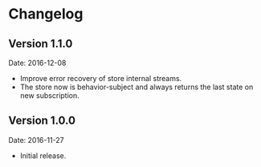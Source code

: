 # Changelog #

## Version 1.1.0 ##

Date: 2016-12-08

- Improve error recovery of store internal streams.
- The store now is behavior-subject and always returns the last
  state on new subscription.


## Version 1.0.0 ##

Date: 2016-11-27

- Initial release.
